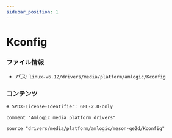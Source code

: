 ```yaml
---
sidebar_position: 1
---
```

# Kconfig

### ファイル情報

- パス: `linux-v6.12/drivers/media/platform/amlogic/Kconfig`

### コンテンツ

```txt
# SPDX-License-Identifier: GPL-2.0-only

comment "Amlogic media platform drivers"

source "drivers/media/platform/amlogic/meson-ge2d/Kconfig"

```
